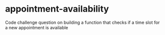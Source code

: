 # appointment-availability
Code challenge question on building a function that checks if a time slot for a new appointment is available
